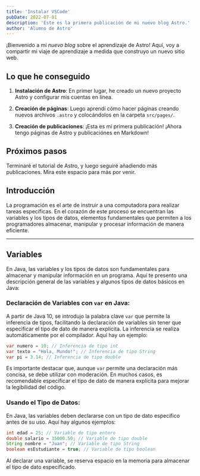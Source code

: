 ```yaml
---
title: 'Instalar VSCode'
pubDate: 2022-07-01
description: 'Este es la primera publicación de mi nuevo blog Astro.'
author: 'Alumno de Astro'
---
```


¡Bienvenido a mi _nuevo blog_ sobre el aprendizaje de Astro! Aquí, voy a compartir mi viaje de aprendizaje a medida que construyo un nuevo sitio web.

## Lo que he conseguido

1. **Instalación de Astro**: En primer lugar, he creado un nuevo proyecto Astro y configurar mis cuentas en línea.

2. **Creación de páginas**: Luego aprendí cómo hacer páginas creando nuevos archivos `.astro` y colocándolos en la carpeta `src/pages/`.

3. **Creación de publicaciones**: ¡Esta es mi primera publicación! ¡Ahora tengo páginas de Astro y publicaciónes en Markdown!

## Próximos pasos

Terminaré el tutorial de Astro, y luego seguiré añadiendo más publicaciones. Mira este espacio para más por venir.

## Introducción

La programación es el arte de instruir a una computadora para realizar tareas específicas. En el corazón de este proceso se encuentran las variables y los tipos de datos, elementos fundamentales que permiten a los programadores almacenar, manipular y procesar información de manera eficiente.

---
## Variables 
En Java, las variables y los tipos de datos son fundamentales para almacenar y manipular información en un programa. Aquí te presento una descripción general de las variables y algunos tipos de datos básicos en Java:

### Declaración de Variables con `var` en Java:

A partir de Java 10, se introdujo la palabra clave `var` que permite la inferencia de tipos, facilitando la declaración de variables sin tener que especificar el tipo de dato de manera explícita. La inferencia se realiza automáticamente por el compilador. Aquí hay un ejemplo:

```java
var numero = 10; // Inferencia de tipo int
var texto = "Hola, Mundo!"; // Inferencia de tipo String
var pi = 3.14; // Inferencia de tipo double
```

Es importante destacar que, aunque `var` permite una declaración más concisa, se debe utilizar con moderación. En muchos casos, es recomendable especificar el tipo de dato de manera explícita para mejorar la legibilidad del código.

### Usando el Tipo de Datos:

En Java, las variables deben declararse con un tipo de dato específico antes de su uso. Aquí hay algunos ejemplos:

```java
int edad = 25; // Variable de tipo entero
double salario = 35000.50; // Variable de tipo double
String nombre = "Juan"; // Variable de tipo String
boolean esEstudiante = true; // Variable de tipo boolean
```

Al declarar una variable, se reserva espacio en la memoria para almacenar el tipo de dato especificado.